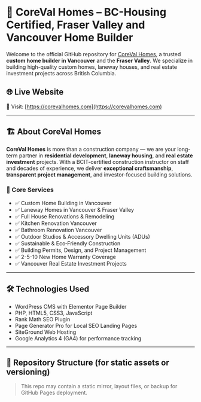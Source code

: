 # 🏡 CoreVal Homes – BC-Housing Certified, Fraser Valley and Vancouver Home Builder

Welcome to the official GitHub repository for [CoreVal Homes](https://corevalhomes.com), a trusted **custom home builder in Vancouver** and the **Fraser Valley**. We specialize in building high-quality custom homes, laneway houses, and real estate investment projects across British Columbia.

## 🌐 Live Website

🔗 Visit: [https://corevalhomes.com](https://corevalhomes.com)

---

## 🏗️ About CoreVal Homes

**CoreVal Homes** is more than a construction company — we are your long-term partner in **residential development**, **laneway housing**, and **real estate investment** projects. With a BCIT-certified construction instructor on staff and decades of experience, we deliver **exceptional craftsmanship**, **transparent project management**, and investor-focused building solutions.

### 🔑 Core Services

- ✅ Custom Home Building in Vancouver  
- ✅ Laneway Homes in Vancouver & Fraser Valley  
- ✅ Full House Renovations & Remodeling  
- ✅ Kitchen Renovation Vancouver  
- ✅ Bathroom Renovation Vancouver  
- ✅ Outdoor Studios & Accessory Dwelling Units (ADUs)  
- ✅ Sustainable & Eco‑Friendly Construction  
- ✅ Building Permits, Design, and Project Management  
- ✅ 2-5-10 New Home Warranty Coverage  
- ✅ Vancouver Real Estate Investment Projects

---

## 🛠️ Technologies Used

- WordPress CMS with Elementor Page Builder  
- PHP, HTML5, CSS3, JavaScript  
- Rank Math SEO Plugin  
- Page Generator Pro for Local SEO Landing Pages  
- SiteGround Web Hosting  
- Google Analytics 4 (GA4) for performance tracking

---

## 📁 Repository Structure (for static assets or versioning)

> This repo may contain a static mirror, layout files, or backup for GitHub Pages deployment.

